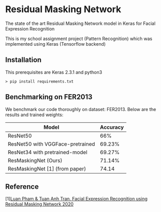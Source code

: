 # Residual Masking Network
The state of the art Residual Masking Network model in Keras for Facial Expression Recognition

This is my school assignment project (Pattern Recognition) which was implemented using Keras (Tensorflow backend)

## Installation
This prerequisites are Keras 2.3.1 and python3
```
> pip install requirements.txt
```

## Benchmarking on FER2013

We benchmark our code thoroughly on dataset: FER2013. Below are the results and trained weights:


Model | Accuracy |
---------|--------|
ResNet50 | 66%
ResNet50 with VGGFace-pretrained | 69.23%
ResNet34 with pretrained-model | 69.27%
ResMaskingNet (Ours) | 71.14%
ResMaskingNet \[1\] (from paper) | 74.14




## Reference
[1][Luan Pham & Tuan Anh Tran. Facial Expression Recognition using Residual Masking Network 2020](https://github.com/phamquiluan/ResidualMaskingNetwork)
